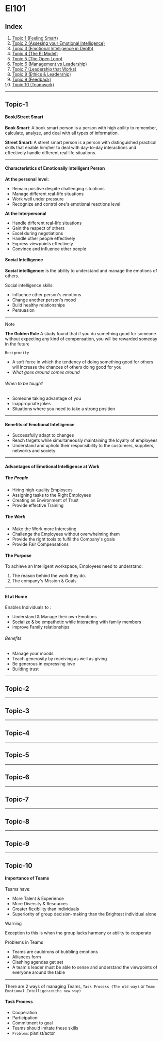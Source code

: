 # EI101
## Index
1. [Topic 1 (Feeling Smart)](#Topic-1)
2. [Topic 2 (Assesing your Emotional Intelligence)](#Topic-2)
3. [Topic 3 (Emotional Intelligence in Depth)](#Topic-3)
4. [Topic 4 (The EI Model)](#Topic-4)
5. [Topic 5 (The Open Loop)](#Topic-5)
6. [Topic 6 (Management vs Leadership)](#Topic-6)
7. [Topic 7 (Leadership that Works)](#Topic-7)
8. [Topic 8 (Ethics & Leadership)](#Topic-8)
9. [Topic 9 (Feedback)](#Topic-9)
10. [Topic 10 (Teamwork)](#Topic-10)

----

## Topic-1
#### Book/Street Smart 
**Book Smart**: A book smart person
is a person with high
ability to remember,
calculate, analyze,
and deal with all
types of information.

**Street Smart:** A street smart person
is a person with
distinguished
practical skills that
enable him/her to
deal with day-to-day
interactions and
effectively handle
different real life
situations.
***
#### Characteristics of Emotionally Intelligent Person
**At the personal level:**
- Remain positive despite challenging
situations
- Manage different real-life situations
- Work well under pressure
- Recognize and control one's
emotional reactions
level

**At the Interpersonal**
-  Handle different real-life situations
- Gain the respect of others
- Excel during negotiations
- Handle other people effectively
- Express viewpoints effectively
- Convince and influence other people
#### Social Intelligence
**Social intelligence:** is the ability to understand and
manage the emotions of others.

Social intelligence skills:
- Influence other person's emotions
- Change another person's mood
- Build healthy relationships
- Persuasion

***
> [!NOTE] 
> **The Golden Rule**
A study found that if you do something good for someone
without expecting any kind of compensation, you will be
rewarded someday in the future 

`Reciprocity`
- A soft force in which the tendency of doing something
good for others will increase the chances of others doing
good for you
- *What goes around comes around*


###### When to be tough?
- Someone taking advantage of you
- Inappropriate jokes
- Situations where you need to take a strong position
***
#### Benefits of Emotional Intelligence
- Successfully adapt to changes
- Reach targets while simultaneously maintaining the loyalty of employees
- Understand and uphold their responsibility to the customers, suppliers, networks and society
***
#### Advantages of Emotional Intelligence at Work
##### The People
- Hiring high-quality Employees
- Assigning tasks to the Right Employees
- Creating an Environment of Trust
- Provide effective Training
##### The Work
- Make the Work more Interesting
- Challenge the Employees without overwhelming them
- Provide the right tools to fulfil the Company's goals
- Provide Fair Compensations

#### The Purpose
To achieve an Intelligent workspace, Employees need to understand:
1. The reason behind the work they do.
2. The company's Mission & Goals
***
#### EI at Home
Enables Individuals to :
- Understand & Manage their own Emotions
- Socialize & be empathetic while interacting with family members
- Improve Family relationships
###### Benefits
- Manage your moods
- Teach generosity by receiving as well as giving
- Be generous in expressing love
- Building trust
***

## Topic-2

---
## Topic-3
---
## Topic-4
---
## Topic-5
---
## Topic-6
---
## Topic-7
---
## Topic-8
---
## Topic-9





---
## Topic-10
#### Importance of Teams
Teams have:
- More Talent & Experience
- More Diversity & Resources
- Greater flexibility than individuals
- Superiority of group decision-making than the Brightest individual alone

> [!WARNING]
> Exception to this is when the group lacks harmony or ability to cooperate

Problems in Teams
- Teams are cauldrons of bubbling emotions
- Alliances form
- Clashing agendas get set
- A team's leader must be able to sense and understand the viewpoints of everyone around the table
***
There are 2 ways of managing Teams, `Task Process (The old way)` or `Team Emotional Intelligence(the new way)`
#### Task Process
- Cooperation
- Participation
- Commitment to goal
- Teams should imitate these skills
- `Problem`: pianist/actor


